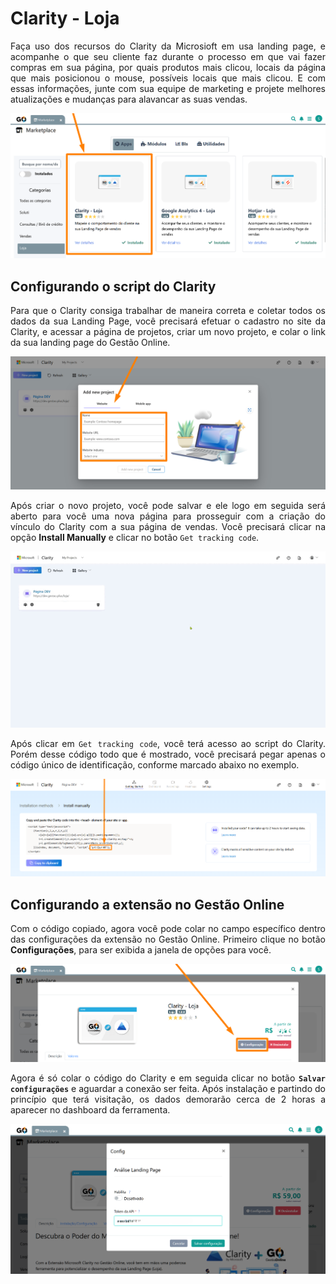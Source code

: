 <div style="text-align: justify">

# Clarity - Loja

Faça uso dos recursos do Clarity da Microsioft em usa landing page, e acompanhe o que seu cliente faz durante o processo em que vai fazer compras em sua página, por quais produtos mais clicou, locais da página que mais posicionou o mouse, possíveis locais que mais clicou. E com essas informações, junte com sua equipe de marketing e projete melhores atualizações e mudanças para alavancar as suas vendas.

![](https://github.com/Gestao-Online/public-docs/blob/98b0725276398cdddc6226354d56b427d2ce8fc1/erp-v2/assets/marketplace/clarity_loja/extensao_clarity_loja_01.png?raw=true)

## Configurando o script do Clarity

Para que o Clarity consiga trabalhar de maneira correta e coletar todos os dados da sua Landing Page, você precisará efetuar o cadastro no site da Clarity, e acessar a página de projetos, criar um novo projeto, e colar o link da sua landing page do Gestão Online.

![](https://github.com/Gestao-Online/public-docs/blob/98b0725276398cdddc6226354d56b427d2ce8fc1/erp-v2/assets/marketplace/clarity_loja/extensao_clarity_loja_03.png?raw=true)

Após criar o novo projeto, você pode salvar e ele logo em seguida será aberto para você uma nova página para prosseguir com a criação do vínculo do Clarity com a sua página de vendas. Você precisará clicar na opção **Install Manually** e clicar no botão `Get tracking code`.

![](https://github.com/Gestao-Online/public-docs/blob/98b0725276398cdddc6226354d56b427d2ce8fc1/erp-v2/assets/marketplace/clarity_loja/extensao_clarity_loja_04.gif?raw=true)

Após clicar em `Get tracking code`, você terá acesso ao script do Clarity. Porém desse código todo que é mostrado, você precisará pegar apenas o código único de identificação, conforme marcado abaixo no exemplo.

![](https://github.com/Gestao-Online/public-docs/blob/98b0725276398cdddc6226354d56b427d2ce8fc1/erp-v2/assets/marketplace/clarity_loja/extensao_clarity_loja_05.png?raw=true)

## Configurando a extensão no Gestão Online

Com o código copiado, agora você pode colar no campo específico dentro das configurações da extensão no Gestão Online. Primeiro clique no botão **Configurações**, para ser exibida a janela de opções para você.

![](https://github.com/Gestao-Online/public-docs/blob/98b0725276398cdddc6226354d56b427d2ce8fc1/erp-v2/assets/marketplace/clarity_loja/extensao_clarity_loja_02.png?raw=true)

Agora é só colar o código do Clarity e em seguida clicar no botão **`Salvar configurações`** e aguardar a conexão ser feita. Após instalação e partindo do princípio que terá visitação, os dados demorarão cerca de 2 horas a aparecer no dashboard da ferramenta.

![](https://github.com/Gestao-Online/public-docs/blob/98b0725276398cdddc6226354d56b427d2ce8fc1/erp-v2/assets/marketplace/clarity_loja/extensao_clarity_loja_06.png?raw=true)

</div>